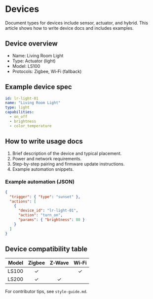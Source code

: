 # Devices

Document types for devices include sensor, actuator, and hybrid. This article
shows how to write device docs and includes examples.

## Device overview

- Name: Living Room Light
- Type: Actuator (light)
- Model: LS100
- Protocols: Zigbee, Wi‑Fi (fallback)

## Example device spec

```yaml
id: lr-light-01
name: "Living Room Light"
type: light
capabilities:
  - on_off
  - brightness
  - color_temperature
```

## How to write usage docs

1. Brief description of the device and typical placement.
2. Power and network requirements.
3. Step-by-step pairing and firmware update instructions.
4. Example automation snippets.

### Example automation (JSON)

```json
{
  "trigger": { "type": "sunset" },
  "actions": [
    {
      "device_id": "lr-light-01",
      "action": "turn_on",
      "params": { "brightness": 80 }
    }
  ]
}
```

## Device compatibility table

| Model | Zigbee | Z‑Wave | Wi‑Fi |
| ----: | :----: | :----: | :---: |
| LS100 |   ✓    |        |   ✓   |
| LS200 |   ✓    |   ✓    |       |

For contributor tips, see `style-guide.md`.
